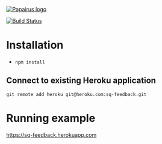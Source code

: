 [![Papairus logo][logo]][repo-url]

[![Build Status][travis-badge]][travis-badge-url]


# Installation
* `npm install`

## Connect to existing Heroku application
`git remote add heroku git@heroku.com:sq-feedback.git`

# Running example
https://sq-feedback.herokuapp.com

[repo-url]: https://github.com/SolidsquareAS/feedback
[logo]: https://github.com/SolidsquareAS/feedback/master/public/logo.png
[travis-badge]: https://travis-ci.org/SolidsquareAS/feedback.svg?branch=master
[travis-badge-url]: https://travis-ci.org/SolidsquareAS/feedback
